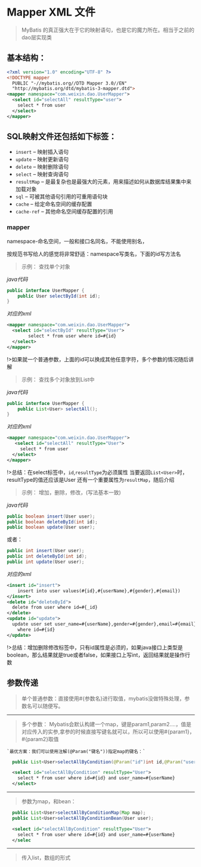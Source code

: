 # Mapper XML 文件

> MyBatis 的真正强大在于它的映射语句，也是它的魔力所在。相当于之前的dao层实现类

## 基本结构：

```xml
<?xml version="1.0" encoding="UTF-8" ?>
<!DOCTYPE mapper
  PUBLIC "-//mybatis.org//DTD Mapper 3.0//EN"
  "http://mybatis.org/dtd/mybatis-3-mapper.dtd">
<mapper namespace="com.weixin.dao.UserMapper">
  <select id="selectAll" resultType="user">
    select * from user
  </select>
</mapper>
```

## SQL映射文件还包括如下标签：

- `insert` – 映射插入语句
- `update` – 映射更新语句
- `delete` – 映射删除语句
- `select` – 映射查询语句
- `resultMap` – 是最复杂也是最强大的元素，用来描述如何从数据库结果集中来加载对象
- `sql` – 可被其他语句引用的可重用语句块
- `cache` – 给定命名空间的缓存配置
- `cache-ref` – 其他命名空间缓存配置的引用

### mapper
namespace-命名空间，一般和接口名同名，不能使用别名，

按规范书写给人的感觉将非常舒适：namespace写类名，下面的id写方法名

> 示例： 查找单个对象

*java代码*

```java
public interface UserMapper {
	public User selectById(int id);
}
```

*对应的xml*

```xml
<mapper namespace="com.weixin.dao.UserMapper">
  <select id="selectById" resultType="User">
  		select * from user where id=#{id}
  </select>   
</mapper>  
```

!>如果就一个普通参数，上面的id可以换成其他任意字符，多个参数的情况随后讲解

> 示例： 查找多个对象放到List中

*java代码*

```java
public interface UserMapper {
	public List<User> selectAll();
}
```

*对应的xml*

```xml
<mapper namespace="com.weixin.dao.UserMapper">
   <select id="selectAll" resultType="User">
  	 select * from user
  </select>  
</mapper> 
```

!>总结：在select标签中，`id`,`resultType`为必须属性
当要返回`List<User>`时，resultType的值还应该是User
还有一个重要属性为`resultMap`，随后介绍


> 示例： 增加，删除，修改，(写法基本一致)

*java代码*

```java
public boolean insert(User user);
public boolean deleteById(int id);
public boolean update(User user);
```

或者：

```java
public int insert(User user);
public int deleteById(int id);
public int update(User user);
```


*对应的xml*

```xml
<insert id="insert">
	insert into user values(#{id},#{userName},#{gender},#{email})
</insert>
<delete id="deleteById">
  delete from user where id=#{_id}
</delete>
<update id="update">
  update user set user_name=#{userName},gender=#{gender},email=#{email} 
    where id=#{id}
</update>
```


!>总结：增加删除修改标签中，只有id属性是必须的，如果java接口上类型是boolean，那么结果就是true或者false，如果接口上写int，返回结果就是操作行数

## 参数传递

>  单个普通参数：直接使用#{参数名}进行取值，mybatis没做特殊处理，参数名可以随便写。

  ---

>  多个参数：
    Mybatis会默认构建一个map，键是param1,param2....，值是对应传入的实参,拿参的时候直接写键名就可以，所以可以使用#{param1}，#{param2}取值
    
    `最优方案：我们可以使用注解(@Param("键名"))指定map的键名：`

```java
  public List<User>selectAllByCondition(@Param("id")int id,@Param("userName")String userName);
```
```xml
  <select id="selectAllByCondition" resultType="User">
  	select * from user where id=#{id} and user_name=#{userName}
  </select>
```

  ---

> 参数为map，和bean：

```java
  public List<User>selectAllByConditionMap(Map map);
  public List<User>selectAllByConditionBean(User user);
```
```xml
  <select id="selectAllByCondition" resultType="User">
  	select * from user where id=#{id} and user_name=#{userName}
  </selec
```

  ---
  
> 传入list，数组的形式
